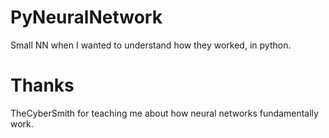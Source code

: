 # PyNeuralNetwork
Small NN when I wanted to understand how they worked, in python.

# Thanks
TheCyberSmith for teaching me about how neural networks fundamentally work.
